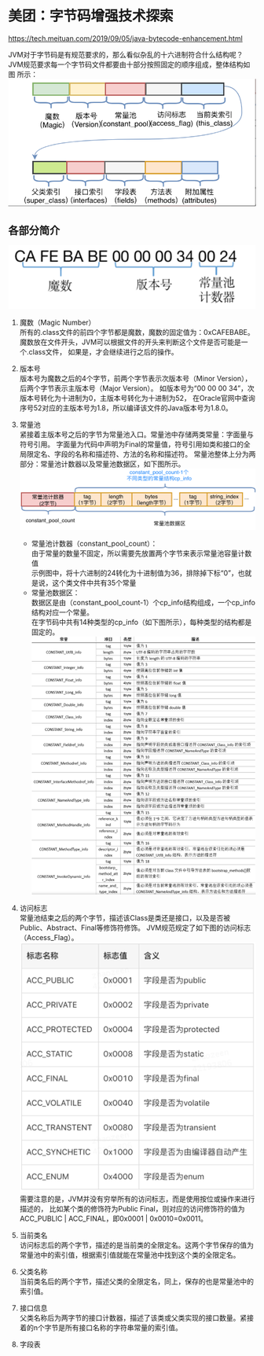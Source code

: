 # 美团：字节码增强技术探索  
  https://tech.meituan.com/2019/09/05/java-bytecode-enhancement.html

JVM对于字节码是有规范要求的，那么看似杂乱的十六进制符合什么结构呢？  
JVM规范要求每一个字节码文件都要由十部分按照固定的顺序组成，整体结构如图 所示：
![JVM规定的字节码结构](./pic/bytecode_structure.png)

## 各部分简介

![字节码示例](./pic/class_bytecode_head_example.png)

1. 魔数（Magic Number）  
    所有的.class文件的前四个字节都是魔数，魔数的固定值为：0xCAFEBABE。
    魔数放在文件开头，JVM可以根据文件的开头来判断这个文件是否可能是一个.class文件，
    如果是，才会继续进行之后的操作。
2. 版本号  
    版本号为魔数之后的4个字节，前两个字节表示次版本号（Minor Version），后两个字节表示主版本号（Major Version）。
    如版本号为“00 00 00 34”，次版本号转化为十进制为0，主版本号转化为十进制为52，
    在Oracle官网中查询序号52对应的主版本号为1.8，所以编译该文件的Java版本号为1.8.0。
3. 常量池  
    紧接着主版本号之后的字节为常量池入口。常量池中存储两类常量：字面量与符号引用。
    字面量为代码中声明为Final的常量值，符号引用如类和接口的全局限定名、字段的名称和描述符、方法的名称和描述符。
    常量池整体上分为两部分：常量池计数器以及常量池数据区，如下图所示。
![常量池](./pic/constant_pool.png)
    - 常量池计数器（constant_pool_count）：  
        由于常量的数量不固定，所以需要先放置两个字节来表示常量池容量计数值  
        示例图中，将十六进制的24转化为十进制值为36，排除掉下标“0”，也就是说，这个类文件中共有35个常量
    - 常量池数据区：  
        数据区是由（constant_pool_count-1）个cp_info结构组成，一个cp_info结构对应一个常量。  
        在字节码中共有14种类型的cp_info（如下图所示），每种类型的结构都是固定的。  
        ![cp_info 类型](./pic/cp_info_types.png)
4. 访问标志  
   常量池结束之后的两个字节，描述该Class是类还是接口，以及是否被Public、Abstract、Final等修饰符修饰。
   JVM规范规定了如下图的访问标志（Access_Flag）。
   ![访问标志](./pic/access_flag_types.png)
   需要注意的是，JVM并没有穷举所有的访问标志，而是使用按位或操作来进行描述的，
   比如某个类的修饰符为Public Final，则对应的访问修饰符的值为ACC_PUBLIC | ACC_FINAL，即0x0001 | 0x0010=0x0011。
5. 当前类名  
访问标志后的两个字节，描述的是当前类的全限定名。这两个字节保存的值为常量池中的索引值，根据索引值就能在常量池中找到这个类的全限定名。

6. 父类名称  
当前类名后的两个字节，描述父类的全限定名，同上，保存的也是常量池中的索引值。

7. 接口信息  
父类名称后为两字节的接口计数器，描述了该类或父类实现的接口数量。紧接着的n个字节是所有接口名称的字符串常量的索引值。

8. 字段表  
   
   